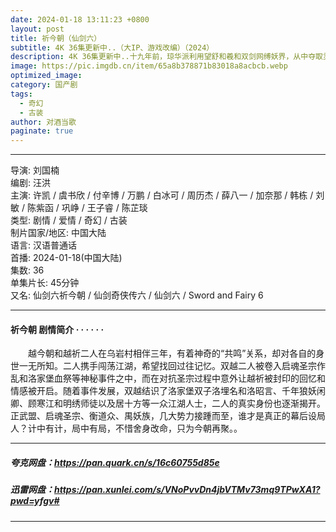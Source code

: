 ```yaml
---
date: 2024-01-18 13:11:23 +0800
layout: post
title: 祈今朝（仙剑六）
subtitle: 4K 36集更新中..（大IP、游戏改编）（2024）
description: 4K 36集更新中..十九年前，琼华派利用望舒和羲和双剑网缚妖界，从中夺取灵力，引发人妖大战，双方伤亡惨重。琼华派弟子云天青和夙玉因对琼华派修仙理念产生分歧，离开琼华，来到青鸾峰生下一子云天河...
image: https://pic.imgdb.cn/item/65a8b378871b83018a8acbcb.webp
optimized_image: 
category: 国产剧
tags:
  - 奇幻
  - 古装
author: 对酒当歌
paginate: true
---
```


---

导演: 刘国楠  
编剧: 汪洪  
主演: 许凯 / 虞书欣 / 付辛博 / 万鹏 / 白冰可 / 周历杰 / 薛八一 / 加奈那 / 韩栋 / 刘敏 / 陈紫函 / 巩峥 / 王子睿 / 陈芷琰  
类型: 剧情 / 爱情 / 奇幻 / 古装  
制片国家/地区: 中国大陆  
语言: 汉语普通话  
首播: 2024-01-18(中国大陆)  
集数: 36  
单集片长: 45分钟  
又名: 仙剑六祈今朝 / 仙剑奇侠传六 / 仙剑六 / Sword and Fairy 6  

---

#### 祈今朝 剧情简介 · · · · · ·

　　越今朝和越祈二人在乌岩村相伴三年，有着神奇的“共鸣”关系，却对各自的身世一无所知。二人携手闯荡江湖，希望找回过往记忆。双越二人被卷入启魂圣宗作乱和洛家堡血祭等神秘事件之中，而在对抗圣宗过程中意外让越祈被封印的回忆和情感被开启。随着事件发展，双越结识了洛家堡双子洛埋名和洛昭言、千年狼妖闲卿、顾寒江和明绣师徒以及居十方等一众江湖人士，二人的真实身份也逐渐揭开。正武盟、启魂圣宗、衡道众、禺妖族，几大势力接踵而至，谁才是真正的幕后设局人？计中有计，局中有局，不惜舍身改命，只为今朝再聚。。

---

##### 夸克网盘：<https://pan.quark.cn/s/16c60755d85e>

##### 迅雷网盘：<https://pan.xunlei.com/s/VNoPvvDn4jbVTMv73mq9TPwXA1?pwd=yfgv#>

---
